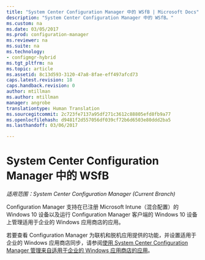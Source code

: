 ```yaml
---
title: "System Center Configuration Manager 中的 WSfB | Microsoft Docs"
description: "System Center Configuration Manager 中的 WSfB。"
ms.custom: na
ms.date: 03/05/2017
ms.prod: configuration-manager
ms.reviewer: na
ms.suite: na
ms.technology:
- configmgr-hybrid
ms.tgt_pltfrm: na
ms.topic: article
ms.assetid: 8c13d593-3120-47a8-8fae-eff497afcd73
caps.latest.revision: 18
caps.handback.revision: 0
author: mtillman
ms.author: mtillman
manager: angrobe
translationtype: Human Translation
ms.sourcegitcommit: 2c723fe7137a95df271c3612c88805efd8fb9a77
ms.openlocfilehash: d9481f2d557056df039cf72b6d6503e80ddd2ba5
ms.lasthandoff: 03/06/2017

---
```

# <a name="wsfb-in-system-center-configuration-manager"></a>System Center Configuration Manager 中的 WSfB

*适用范围：System Center Configuration Manager (Current Branch)*

Configuration Manager 支持在已注册 Microsoft Intune（混合配置）的 Windows 10 设备以及运行 Configuration Manager 客户端的 Windows 10 设备上管理适用于企业的 Windows 应用商店的应用。

若要查看 Configuration Manager 为联机和脱机应用提供的功能，并设置适用于企业的 Windows 应用商店同步，请参阅[使用 System Center Configuration Manager 管理来自适用于企业的 Windows 应用商店的应用](../../apps/deploy-use/manage-apps-from-the-windows-store-for-business.md)。


